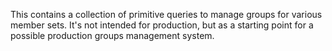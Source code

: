 This contains a collection of primitive queries to manage groups for various member sets.  It's not intended for production,
but as a starting point for a possible production groups management system.

